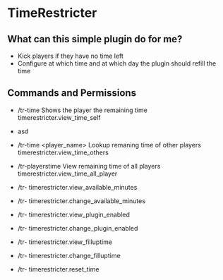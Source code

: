 # TimeRestricter

## What can this simple plugin do for me?

- Kick players if they have no time left
- Configure at which time and at which day the plugin should refill the time

## Commands and Permissions

- /tr-time                      Shows the player the remaining time              timerestricter.view_time_self
- asd
- /tr-time <player_name>        Lookup remaning time of other players            timerestricter.view_time_others
- /tr-playerstime               View remaining time of all players               timerestricter.view_time_all_player

- /tr-    timerestricter.view_available_minutes
- /tr-    timerestricter.change_available_minutes

- /tr-    timerestricter.view_plugin_enabled
- /tr-    timerestricter.change_plugin_enabled

- /tr-    timerestricter.view_filluptime
- /tr-    timerestricter.change_filluptime

- /tr-    timerestricter.reset_time

